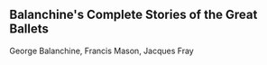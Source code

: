 ## Balanchine's Complete Stories of the Great Ballets
George Balanchine, Francis Mason, Jacques Fray